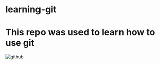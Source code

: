 # learning-git

# This repo was used to learn how to use git

![github](https://user-images.githubusercontent.com/110993465/186605745-cbc82880-d893-4871-baf4-c6450002c40e.gif)

